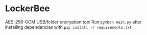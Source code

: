 # LockerBee
AES-256-GCM USB/folder encryption tool
Run `python main.py` after installing dependencies with `pip install -r requirements.txt`
